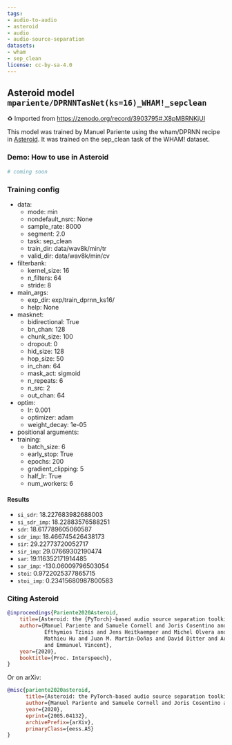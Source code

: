 ```yaml
---
tags:
- audio-to-audio
- asteroid
- audio
- audio-source-separation
datasets:
- wham
- sep_clean
license: cc-by-sa-4.0
---
```


## Asteroid model `mpariente/DPRNNTasNet(ks=16)_WHAM!_sepclean`

♻️ Imported from https://zenodo.org/record/3903795#.X8pMBRNKjUI

This model was trained by Manuel Pariente using the wham/DPRNN recipe in [Asteroid](https://github.com/asteroid-team/asteroid). It was trained on the sep_clean task of the WHAM! dataset.


### Demo: How to use in Asteroid

```python
# coming soon
```


### Training config

- data:
	- mode: min
	- nondefault_nsrc: None
	- sample_rate: 8000
	- segment: 2.0
	- task: sep_clean
	- train_dir: data/wav8k/min/tr
	- valid_dir: data/wav8k/min/cv
- filterbank:
	- kernel_size: 16
	- n_filters: 64
	- stride: 8
- main_args:
	- exp_dir: exp/train_dprnn_ks16/
	- help: None
- masknet:
	- bidirectional: True
	- bn_chan: 128
	- chunk_size: 100
	- dropout: 0
	- hid_size: 128
	- hop_size: 50
	- in_chan: 64
	- mask_act: sigmoid
	- n_repeats: 6
	- n_src: 2
	- out_chan: 64
- optim:
	- lr: 0.001
	- optimizer: adam
	- weight_decay: 1e-05
- positional arguments:
- training:
	- batch_size: 6
	- early_stop: True
	- epochs: 200
	- gradient_clipping: 5
	- half_lr: True
	- num_workers: 6
 
#### Results

- `si_sdr`: 18.227683982688003
- `si_sdr_imp`: 18.22883576588251
- `sdr`: 18.617789605060587
- `sdr_imp`: 18.466745426438173
- `sir`: 29.22773720052717
- `sir_imp`: 29.07669302190474
- `sar`: 19.116352171914485
- `sar_imp`: -130.06009796503054
- `stoi`: 0.9722025377865715
- `stoi_imp`: 0.23415680987800583

### Citing Asteroid

```BibTex
@inproceedings{Pariente2020Asteroid,
    title={Asteroid: the {PyTorch}-based audio source separation toolkit for researchers},
    author={Manuel Pariente and Samuele Cornell and Joris Cosentino and Sunit Sivasankaran and
            Efthymios Tzinis and Jens Heitkaemper and Michel Olvera and Fabian-Robert Stöter and
            Mathieu Hu and Juan M. Martín-Doñas and David Ditter and Ariel Frank and Antoine Deleforge
            and Emmanuel Vincent},
    year={2020},
    booktitle={Proc. Interspeech},
}
```

Or on arXiv:

```bibtex
@misc{pariente2020asteroid,
      title={Asteroid: the PyTorch-based audio source separation toolkit for researchers}, 
      author={Manuel Pariente and Samuele Cornell and Joris Cosentino and Sunit Sivasankaran and Efthymios Tzinis and Jens Heitkaemper and Michel Olvera and Fabian-Robert Stöter and Mathieu Hu and Juan M. Martín-Doñas and David Ditter and Ariel Frank and Antoine Deleforge and Emmanuel Vincent},
      year={2020},
      eprint={2005.04132},
      archivePrefix={arXiv},
      primaryClass={eess.AS}
}
```